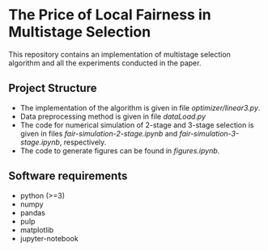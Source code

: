 # The Price of Local Fairness in Multistage Selection

This repository contains an implementation of multistage selection algorithm and all the experiments conducted in the paper.

## Project Structure

* The implementation of the algorithm is given in file *optimizer/linear3.py*.
* Data preprocessing method is given in file *dataLoad.py*
* The code for numerical simulation of 2-stage and 3-stage selection is given in files *fair-simulation-2-stage.ipynb* and *fair-simulation-3-stage.ipynb*, respectively.
* The code to generate figures can be found in *figures.ipynb*.

## Software requirements

* python (>=3)
* numpy 
* pandas 
* pulp
* matplotlib
* jupyter-notebook
